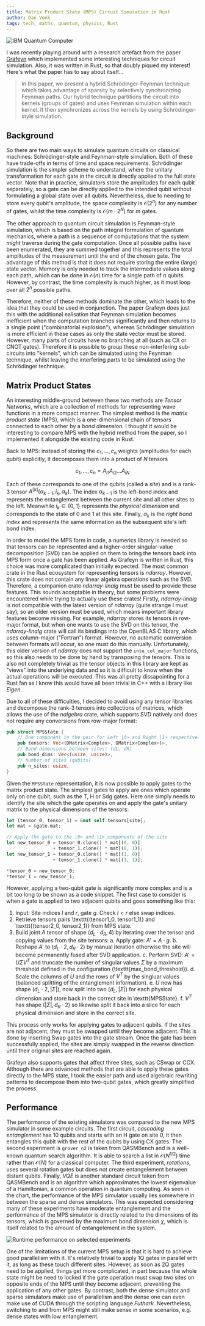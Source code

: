 ```yaml
---
title: Matrix Product State (MPS) Circuit Simulation in Rust
author: Dan Vonk
tags: tech, maths, quantum, physics, Rust
---
```


![IBM Quantum Computer](/images/ibm_quantum_comp.jpg "Bells and whistles: unless you have one of
these in your cupboard, you might have to settle for classical simulation.")

I was recently playing around with a research artefact from the paper
[Grafeyn](https://cs.nyu.edu/~shw8119/24/qce24-grafeyn.pdf) which implemented some
interesting techniques for circuit simulation. Also, it was written in Rust, so
that doubly piqued my interest! Here's what the paper has to say about itself...

<!--more-->

<blockquote>
<p>
In this paper, we present a hybrid Schrödinger-Feynman
technique which takes advantage of sparsity by selectively
synchronizing Feynman paths. Our hybrid technique partitions the
circuit into kernels (groups of gates) and uses Feynman simulation
within each kernel. It then synchronizes across the kernels by
using Schrödinger-style simulation.
</p>
</blockquote>

Background
----------

So there are two main ways to simulate quantum circuits on classical machines:
Schrödinger-style and Feynman-style simulation. Both of these have trade-offs in
terms of time and space requirements. Schrödinger simulation is the simpler
scheme to understand, where the unitary transformation for each gate in the
circuit is directly applied to the full state vector. Note that in practice,
simulators store the amplitudes for each qubit separately, so a gate can be
directly applied to the intended qubit without formulating a global state over
all qubits. Nevertheless, due to needing to store every qubit's amplitude, the
space complexity is $\mathcal{O}(2^{n})$  for any number of gates, whilst the
time complexity is $\mathcal{O}(m \cdot 2^{N})$ for $m$ gates.

The other approach to quantum circuit simulation is Feynman-style simulation,
which is based on the path integral formulation of quantum mechanics, where a
path is a sequence of computations that the system _might_ traverse during the
gate computation. Once all possible paths have been enumerated, they are summed
together and this represents the total amplitudes of the measurement until the
end of the chosen gate. The advantage of this method is that it does not require
storing the entire (large) state vector. Memory is only needed to track the
intermediate values along each path, which can be done in
$\mathcal{O}(n)$ time for a single path of $n$ qubits. However, by contrast, the time
complexity is much higher, as it must loop over all $2^{n}$ possible paths.

Therefore, neither of these methods dominate the other, which leads to the idea
that they could be used in conjunction. The paper Grafeyn does just this with
the additional ealisation that Feynman simulation becomes inefficient
when the computation branches significantly and then returns to a single point
("combinatorial explosion"), whereas Schrödinger simulation is more efficient in
these cases as only the state vector must be stored. However, many parts of
circuits have no branching at all (such as CX or CNOT gates). Therefore it is
possible to group these non-interfering sub-circuits into "kernels", which can
be simulated using the Feynman technique, whilst leaving the interfering parts
to be simulated using the Schrödinger technique.


Matrix Product States
---------------------

An interesting middle-ground between these two methods are _Tensor
Networks_, which are a collection of methods for representing wave functions in
a more compact manner. The simplest method is the _matrix product state_
(MPS), which is a one-dimensional chain of tensors connected to each other by a
_bond dimension_. I thought it would be interesting to compare MPS with the
hybrid method from the paper, so I implemented it alongside the existing code in Rust.

Back to MPS: instead of storing the $c_{1}, \dots ,c_{n}$ weights (amplitudes
for each qubit) explicitly, it decomposes them into a product of $N$
tensors

$$ c_{1}, \dots, c_{n} = A_{i 1} A_{i 2} \dots A_{i N} $$

Each of these corresponds to one of the qubits (called a _site_) and is a rank-3 tensor
$A^{[k]}(\alpha_{k-1},i_{k},\alpha_{k})$. The index $\alpha_{k-1}$ is the
left-bond index and represents the entanglement between the current site and
all other sites to the left. Meanwhile $i_{k} \in \{0,1\}$ represents the _physical
dimension_ and corresponds to the state of 0 and 1 at this
site. Finally, $\alpha_{k}$ is the _right bond index_ and represents the same
information as the subsequent site's left bond index.

In order to model the MPS form in code, a numerics library is needed so that
tensors can be represented and a higher-order singular-value decomposition (SVD) can be applied on them to
bring the tensors back into MPS form once a gate has been applied. As Grafeyn is
written in Rust, this choice was more complicated than initially expected. The
most common crate in the Rust ecosystem for representing tensors is
_ndarray_. However, this crate does not contain any linear algebra
operations such as the SVD. Therefore, a companion crate _ndarray-linalg_
must be used to provide these features. This sounds acceptable in theory, but
some problems were encountered while trying to actually use these crates!
Firstly, _ndarray-linalg_ is not compatible with the latest version of
_ndarray_ (quite strange I must say), so an older version must be used, which means important
library features become missing. For example, _ndarray_ stores its
tensors in row-major format, but when one wants to use the SVD on this tensor,
the _ndarray-linalg_ crate will call its bindings into the
OpenBLAS C library, which uses column-major ("Fortran") format.
However, no automatic conversion between formats will occur, so one must do this
manually. Unfortunately, this older version of _ndarray_ does not support
the `into_col_major` functions, so this also needs to be done by hand
by transposing the tensors. This is also not completely trivial as the tensor
objects in this library are kept as "views" into the underlying data and so it
is difficult to know when the actual operations will be executed. This was all
pretty dissapointing for a Rust fan as I know this would have all been trivial
in C++ with a library like _Eigen_.

Due to all of these difficulties, I decided to avoid using any tensor
libraries and decompose the rank-3 tensors into collections of matrices, which
allows the use of the _nalgebra_ crate, which supports SVD natively and
does not require any conversions from row-major format:

```rust
pub struct MPSState {
    // One component in the pair for Left |0> and Right |1> respectively.
    pub tensors: Vec<(DMatrix<Complex>, DMatrix<Complex>)>,
    // Bond dimensions between sites: (dL, dR)
    pub bond_dims: Vec<(usize, usize)>,
    // Number of sites (qubits)
    pub n_sites: usize,
}
```
Given the `MPSState` representation, it is now possible to apply gates to
the matrix product state. The simplest gates to apply are ones which operate
only on one qubit, such as the T, H or Sdg gates.
Here one simply needs to identify the site which the gate operates on and apply
the gate's unitary matrix to the physical dimensions of the tensors:

```rust
let (tensor_0, tensor_1) = &mut self.tensors[site];
let mat = &gate.mat;

// Apply the gate to the |0> and |1> components of the site
let new_tensor_0 = tensor_0.clone() * mat[(0, 0)]
                 + tensor_1.clone() * mat[(0, 1)];
let new_tensor_1 = tensor_0.clone() * mat[(1, 0)]
                 + tensor_1.clone() * mat[(1, 1)];

*tensor_0 = new_tensor_0;
*tensor_1 = new_tensor_1;
```

However, applying a two-qubit gate is significantly more complex and is a bit too long
to be shown as a code snippet. The first case to consider is when a gate is
applied to two adjacent qubits and goes something like this:

1. Input: Site indices $l$ and $r$, gate $g$. Check $l < r$ else swap indices.
3. Retrieve tensors pairs \texttt{(tensor1\_0, tensor1\_1)} and \texttt{(tensor2\_0, tensor2\_1)} from MPS state.
4. Build joint $A$ tensor of shape $(d_{L} \cdot d_{R}, 4)$ by iterating over the tensor and copying values from the site tensors:
    a. Apply gate: $A' = A \cdot g$.
    b. Reshape $A'$ to $(d_{L} \cdot 2, d_{R} \cdot 2)$ by manual iteration otherwise the site
        will become permanently fused after SVD application.
    c. Perform SVD: $A' = U \Sigma V^{T}$ and truncate the number of singular
        values $\Sigma$ by a maximum threshold defined in the configuration (\texttt{max\_bond\_threshold}).
    d. Scale the columns of $U$ and the rows of $V^{T}$ by the singluar
        values (balanced splitting of the entanglement information).
    e. $U$ now has shape $(d_{L} \cdot 2, |\Sigma|)$, now split into two
        $(d_{L}, |\Sigma|)$ for each physical dimension and store back in the
        correct site in \texttt{MPSState}.
    f. $V^{T}$ has shape $(|\Sigma|, d_{R} \cdot 2)$ so likewise split it
        back into a slice for each physical dimension and store in the correct site.


This process only works for applying gates to adjacent qubits. If the sites are
not adjacent, they must be swapped until they become adjacent. This is done by
inserting Swap gates into the gate stream. Once the gate has been
successfully applied, the sites are simply swapped in the reverse direction until
their original sites are reached again.

Grafeyn also supports gates that affect three sites, such as CSwap or CCX.
Although there are advanced methods that are able to apply these gates directly
to the MPS state, I took the easier path and used algebraic rewriting patterns
to decompose them into two-qubit gates, which greatly simplified the process.

Performance
-----------

The performance of the existing simulators was compared to the new MPS simulator
in some example circuits. The first circuit, _cascading entanglement_ has 10
qubits and starts with an H gate on site 0, it then entangles this qubit with
the rest of the qubits by using CX gates. The second experiment is
`grover_n2` is taken from QASMBench and is a well-known quantum search
algorithm. It is able to search a list in $\mathcal{O} (N^{1/2})$ time rather
than $\mathcal{O}(N)$ for a classical computer. The third experiment,
_rotations_, uses several rotation gates but does not create
entangelement between distant qubits. Finally, _VQE_ is another standard
circuit taken from QASMBench and is an algorithm which approximates the lowest
eigenvalue of a Hamiltonian, a common operation in quantum computing. As seen in
the chart, the performance of the MPS simulator
usually lies somewhere in between the sparse and dense simulators. This was 
expected considering many of these experiments have moderate
entanglement and the performance of the MPS simulator is directly related to the
dimensions of its tensors, which is governed by the maximum bond dimension
$\chi$, which is itself related to the amount of entangelement in the system.


![Runtime performance on selected
experiments](/images/mps_runtime_performance.svg "MPS simulation compared with
the existing Grafeyn simulators.")

One of the limitations of the current MPS setup is that it is hard to achieve
good parallelism with it. It's relatively trivial to apply 1Q gates in parallel
with it, as long as these touch different sites. However, as soon as 2Q gates
need to be applied, things get more complicated, in part because the whole state
might be need to locked if the gate operation must swap two sites on opposite ends of the MPS
until they become adjacent, preventing the application of any other gates. By
contrast, both the dense simulator and sparse simulators make use of parallelism
and the dense one can even make use of CUDA through the scripting language
_Futhark_. Nevertheless, switching to and from MPS might still make sense in
some scenarios, e.g. dense states with low entanglement.

